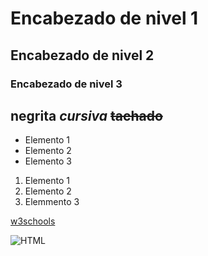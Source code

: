    # Encabezado de nivel 1
   ## Encabezado de nivel 2
   ### Encabezado de nivel 3


**negrita**
*cursiva*
~~tachado~~
---


- Elemento 1
- Elemento 2
- Elemento 3

1. Elemento 1
2. Elemento 2
3. Elemmento 3


<!-- comentario -->


[w3schools](http://www.w3schools.com)


 
![HTML](https://upload.wikimedia.org/wikipedia/commons/thumb/6/61/HTML5_logo_and_wordmark.svg/250px-HTML5_logo_and_wordmark.svg.png)
